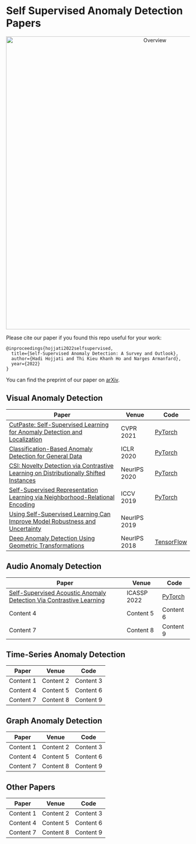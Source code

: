 # Self Supervised Anomaly Detection Papers

<center><img src="https://github.com/Armanfard-Lab/SelfSupervisedAD/blob/main/ssl.png" alt="Overview" width="800" align="center"></center>

Please cite our paper if you found this repo useful for your work:

```
@inproceedings{hojjati2022selfsupervised,
  title={Self-Supervised Anomaly Detection: A Survey and Outlook},
  author={Hadi Hojjati and Thi Kieu Khanh Ho and Narges Armanfard},
  year={2022}
}
```

You can find the preprint of our paper on [arXiv](https://arxiv.org/abs/2205.05173).


## Visual Anomaly Detection

| Paper | Venue | Code |
| -------- | -------- | -------- |
| [CutPaste: Self-Supervised Learning for Anomaly Detection and Localization](https://ieeexplore.ieee.org/document/9578875) | CVPR 2021 | [PyTorch](https://github.com/LilitYolyan/CutPaste) |
| [Classification-Based Anomaly Detection for General Data](https://openreview.net/pdf?id=H1lK_lBtvS) | ICLR 2020 | [PyTorch](https://github.com/lironber/GOAD) |
| [CSI: Novelty Detection via Contrastive Learning on Distributionally Shifted Instances](https://proceedings.neurips.cc/paper/2020/file/8965f76632d7672e7d3cf29c87ecaa0c-Paper.pdf) | NeurIPS 2020 | [PyTorch](https://github.com/alinlab/CSI) |
|[Self-Supervised Representation Learning via Neighborhood-Relational Encoding](https://openaccess.thecvf.com/content_ICCV_2019/papers/Sabokrou_Self-Supervised_Representation_Learning_via_Neighborhood-Relational_Encoding_ICCV_2019_paper.pdf) | ICCV 2019 | [PyTorch](https://github.com/hendrycks/ss-ood) |
|[Using Self-Supervised Learning Can Improve Model Robustness and Uncertainty](https://openreview.net/pdf?id=SJzWAHHxUr) | NeurIPS 2019 |  |
|[Deep Anomaly Detection Using Geometric Transformations](https://proceedings.neurips.cc/paper_files/paper/2018/file/5e62d03aec0d17facfc5355dd90d441c-Paper.pdf) | NeurIPS 2018 | [TensorFlow](https://github.com/izikgo/AnomalyDetectionTransformations) |

## Audio Anomaly Detection

| Paper | Venue | Code |
| -------- | -------- | -------- |
| [Self-Supervised Acoustic Anomaly Detection Via Contrastive Learning](https://ieeexplore.ieee.org/document/9746207) | ICASSP 2022 | [PyTorch](https://github.com/Armanfard-Lab/AADCL) |
| Content 4 | Content 5 | Content 6 |
| Content 7 | Content 8 | Content 9 |

## Time-Series Anomaly Detection

| Paper | Venue | Code |
| -------- | -------- | -------- |
| Content 1 | Content 2 | Content 3 |
| Content 4 | Content 5 | Content 6 |
| Content 7 | Content 8 | Content 9 |

## Graph Anomaly Detection

| Paper | Venue | Code |
| -------- | -------- | -------- |
| Content 1 | Content 2 | Content 3 |
| Content 4 | Content 5 | Content 6 |
| Content 7 | Content 8 | Content 9 |

## Other Papers

| Paper | Venue | Code |
| -------- | -------- | -------- |
| Content 1 | Content 2 | Content 3 |
| Content 4 | Content 5 | Content 6 |
| Content 7 | Content 8 | Content 9 |
